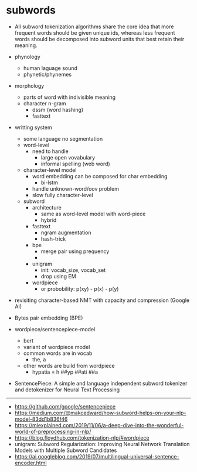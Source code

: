 # subwords

- All subword tokenization algorithms share the core idea that more frequent words should be given unique ids, whereas less frequent words should be decomposed into subword units that best retain their meaning.

- phynology
    - human laguage sound
    - phynetic/phynemes

- morphology
    - parts of word with indivisible meaning
    - character n-gram
        - dssm (word hashing)
        - fasttext

- writting system
    - some language no segmentation
    - word-level
        - need to handle
            - large open vovabulary
            - informal spelling (web word)
    - character-level model
        - word embedding can be composed for char embedding
            - bi-lstm
        - handle unknown-word/oov problem
        - slow fully character-level 
    - subword
        - architecture
            - same as word-level model with word-piece
            - hybrid 
        - fasttext
            - ngram augmentation
            - hash-trick
        - bpe
            - merge pair using prequency
            - 
        - unigram
            - init: vocab_size, vocab_set
            - drop using EM
        - wordpiece
            - or probobility: p(xy) - p(x) - p(y)

- revisiting character-based NMT with capacity and compression (Google AI)
- Bytes pair embedding (BPE)
- wordpiece/sentencepiece-model
    - bert
    - variant of wordpiece model
    - common words are in vocab
        - the, a
    - other words are build from wordpiece
        - hypatia = h ##yp ##ati ##a

- SentencePiece: A simple and language independent subword tokenizer
and detokenizer for Neural Text Processing

---  
- https://github.com/google/sentencepiece
- https://medium.com/@makcedward/how-subword-helps-on-your-nlp-model-83dd1b836f46
- https://mlexplained.com/2019/11/06/a-deep-dive-into-the-wonderful-world-of-preprocessing-in-nlp/
- https://blog.floydhub.com/tokenization-nlp/#wordpiece
- unigram: Subword Regularization: Improving Neural Network Translation Models with Multiple Subword Candidates
- https://ai.googleblog.com/2019/07/multilingual-universal-sentence-encoder.html

